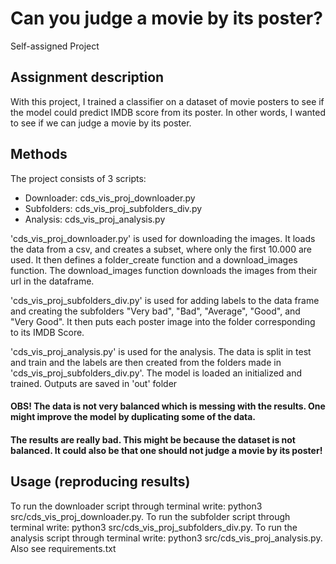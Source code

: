 # Can you judge a movie by its poster?
Self-assigned Project


## Assignment description
With this project, I trained a classifier on a dataset of movie posters to see if the model could predict IMDB score from its poster. 
In other words, I wanted to see if we can judge a movie by its poster. 

## Methods
The project consists of 3 scripts:
 * Downloader: cds_vis_proj_downloader.py
 * Subfolders: cds_vis_proj_subfolders_div.py
 * Analysis: cds_vis_proj_analysis.py

'cds_vis_proj_downloader.py' is used for downloading the images. It loads the data from a csv, and creates a subset, where only the first 10.000 are used. 
It then defines a folder_create function and a download_images function. The download_images function downloads the images from their url in the dataframe.

'cds_vis_proj_subfolders_div.py' is used for adding labels to the data frame and creating the subfolders "Very bad", "Bad", "Average", "Good", and "Very Good". It then puts each poster image into the folder corresponding to its IMDB Score.

'cds_vis_proj_analysis.py' is used for the analysis. The data is split in test and train and the labels are then created from the folders made in 'cds_vis_proj_subfolders_div.py'. The model is loaded an initialized and trained. Outputs are saved in 'out' folder

#### OBS! The data is not very balanced which is messing with the results. One might improve the model by duplicating some of the data. 
#### The results are really bad. This might be because the dataset is not balanced. It could also be that one should not judge a movie by its poster!

## Usage (reproducing results)
To run the downloader script through terminal write: python3 src/cds_vis_proj_downloader.py.
To run the subfolder script through terminal write: python3 src/cds_vis_proj_subfolders_div.py.
To run the analysis script through terminal write: python3 src/cds_vis_proj_analysis.py.
Also see requirements.txt
